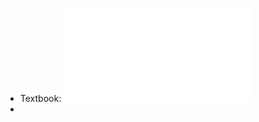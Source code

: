 - Textbook: ![Jack J. Lissauer - Fundamental Planetary Science, Updated Edition_ Physics, Chemistry and Habitability-Cambridge University Press (2019).pdf](../assets/Jack_J._Lissauer_-_Fundamental_Planetary_Science,_Updated_Edition_Physics,_Chemistry_and_Habitability-Cambridge_University_Press_(2019)_1663322088185_0.pdf)
-